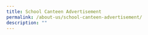 ```yaml
---
title: School Canteen Advertisement
permalink: /about-us/school-canteen-advertisement/
description: ""
---
```

